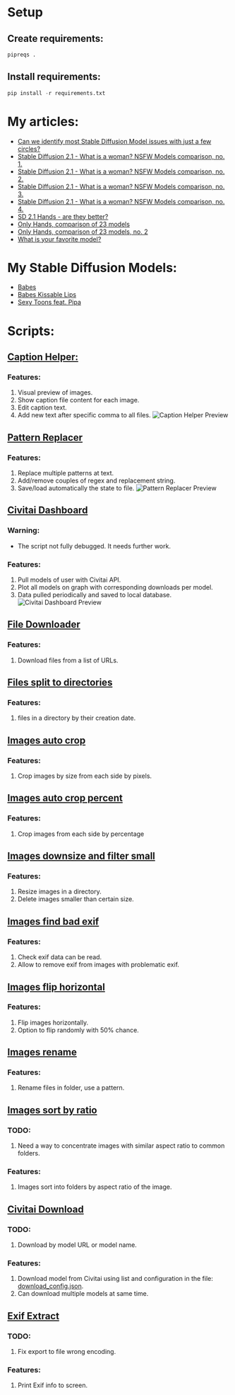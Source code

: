 # Setup
## Create requirements:
``` python
pipreqs .
```

## Install  requirements:
``` python
pip install -r requirements.txt
```

# My articles:
* [Can we identify most Stable Diffusion Model issues with just a few circles?](https://www.reddit.com/r/StableDiffusion/comments/12u6c76/can_we_identify_most_stable_diffusion_model/?utm_source=share&utm_medium=web2x&context=3)
* [Stable Diffusion 2.1 - What is a woman? NSFW Models comparison, no. 1.](https://www.reddit.com/r/unstable_diffusion/comments/zg27jv/stable_diffusion_21_what_is_a_woman_nsfw_models/?utm_source=share&utm_medium=web2x&context=3)
* [Stable Diffusion 2.1 - What is a woman? NSFW Models comparison, no. 2.](https://www.reddit.com/r/unstable_diffusion/comments/zg73ba/stable_diffusion_21_what_is_a_woman_nsfw_models/?utm_source=share&utm_medium=web2x&context=3)
* [Stable Diffusion 2.1 - What is a woman? NSFW Models comparison, no. 3.](https://www.reddit.com/r/unstable_diffusion/comments/zg8cd7/stable_diffusion_21_what_is_a_woman_nsfw_models/?utm_source=share&utm_medium=web2x&context=3)
* [Stable Diffusion 2.1 - What is a woman? NSFW Models comparison, no. 4.](https://www.reddit.com/r/unstable_diffusion/comments/zg971f/stable_diffusion_21_what_is_a_woman_nsfw_models/?utm_source=share&utm_medium=web2x&context=3)
* [SD 2.1 Hands - are they better?](https://www.reddit.com/r/StableDiffusion/comments/zfel6y/sd_21_hands_are_they_better/?utm_source=share&utm_medium=web2x&context=3)
* [Only Hands, comparison of 23 models](https://www.reddit.com/r/StableDiffusion/comments/ze2ooc/stable_hands_hands_comparison_in_23_models/?utm_source=share&utm_medium=web2x&context=3)
* [Only Hands, comparison of 23 models, no. 2](https://www.reddit.com/r/StableDiffusion/comments/zez6y3/only_hands_comparison_of_23_models_no_2/?utm_source=share&utm_medium=web2x&context=3)
* [What is your favorite model?](https://www.reddit.com/r/StableDiffusion/comments/za1bj2/what_is_your_favorite_model/?utm_source=share&utm_medium=web2x&context=3)

# My Stable Diffusion Models:
* [Babes](https://civitai.com/models/2220/babes)
* [Babes Kissable Lips
](https://civitai.com/models/26566/babes-kissable-lips)
* [Sexy Toons feat. Pipa](https://civitai.com/models/35549/sexy-toons-feat-pipa)

# Scripts:

##  [Caption Helper:](captions_helper.py)
### Features:
1. Visual preview of images.
2. Show caption file content for each image.
3. Edit caption text.
4. Add new text after specific comma to all files.
![Caption Helper Preview](readme_files/caption_helper_preview_02.png)

## [Pattern Replacer](pattern_replacer.py)
### Features:
1. Replace multiple patterns at text.
2. Add/remove couples of regex and replacement string.
3. Save/load automatically the state to file.
![Pattern Replacer Preview](readme_files/pattern_replacer_preview_01.png)

## [Civitai Dashboard](civitai_dashboard.py)
### Warning:
* The script not fully debugged. It needs further work. 
### Features:
1. Pull models of user with Civitai API.
2. Plot all models on graph with corresponding downloads per model.
3. Data pulled periodically and saved to local database.
![Civitai Dashboard Preview](readme_files/civitai_dasboard_preview_01.png)

## [File Downloader](file_downloader.py)
### Features:
1. Download files from a list of URLs.

## [Files split to directories](files_split_to_directories.py)
### Features:
1.  files in a directory by their creation date.

## [Images auto crop](images_auto_crop.py)
### Features:
1.  Crop images by size from each side by pixels.

## [Images auto crop percent](images_auto_crop_percent.py)
### Features:
1.  Crop images from each side by percentage

## [Images downsize and filter small](images_downsize_and_filter_small.py)
### Features:
1.  Resize images in a directory.
2.  Delete images smaller than certain size.

## [Images find bad exif](images_find_bad_exif.py)
### Features:
1.  Check exif data can be read.
2.  Allow to remove exif from images with problematic exif.

## [Images flip horizontal](images_flip_horizontal.py)
### Features:
1.  Flip images horizontally.
2.  Option to flip randomly with 50% chance.

## [Images rename](images_rename.py)
### Features:
1.  Rename files in folder, use a pattern.

## [Images sort by ratio](images_sort_by_ratio.py)
### TODO:
1. Need a way to concentrate images with similar aspect ratio to common folders.
### Features:
1. Images sort into folders by aspect ratio of the image.

## [Civitai Download](civitai_download.py)
### TODO:
1. Download by model URL or model name.
### Features:
1. Download model from Civitai using list and configuration in the file: [download_config.json](download_config.json).
2. Can download multiple models at same time.

## [Exif Extract](exif_script.py)
### TODO:
1. Fix export to file wrong encoding.
### Features:
1. Print Exif info to screen.